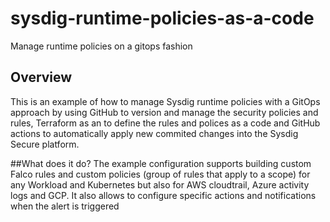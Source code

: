 # sysdig-runtime-policies-as-a-code
Manage runtime policies on a gitops fashion
## Overview
This is an example of how to manage Sysdig runtime policies with a GitOps approach by using GitHub to version and manage the security policies and rules, Terraform as an to define the rules and polices as a code and GitHub actions to automatically apply new commited changes into the Sysdig Secure platform.

##What does it do?
The example configuration supports building custom Falco rules and custom policies (group of rules that apply to a scope) for any Workload and Kubernetes but also for AWS cloudtrail, Azure activity logs and GCP. It also allows to configure specific actions and notifications when the alert is triggered
